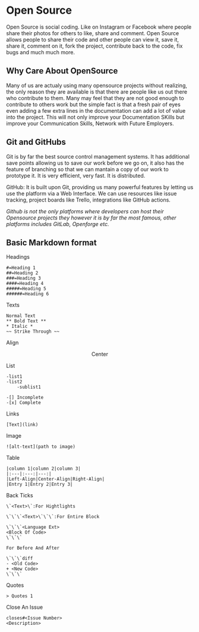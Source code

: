 # Open Source

Open Source is social coding. Like on Instagram or Facebook where people share their photos for others to like, share and comment. Open Source allows people to share their code and other people can view it, save it, share it, comment on it, fork the project, contribute back to the code, fix bugs and much much more. 

## Why Care About OpenSource

Many of us are actualy using many opensource projects without realizing, the only reason they are available is that there are people like us out there who contribute to them. Many may feel that they are not good enough to contribute to others work but the simple fact is that a fresh pair of eyes even adding a few extra lines in the documentation can add a lot of value into the project. This will not only improve your Documentation SKills but improve your Communication Skills, Network with Future Employers.

## Git and GitHubs

Git is by far the best source control management systems. It has additional save points allowing us to save our work before we go on, it also has the feature of branching so that we can mantain a copy of our work to prototype it. It is very efficient, very fast. It is distributed.

GitHub: It is built upon Git, providing us many powerful features by letting us use the platform via a Web Interface. We can use resources like issue tracking, project boards like Trello, integrations like GitHub actions.

*Github is not the only platforms where developers can host their Opensource projects they however it is by far the most famous, other platforms includes GitLab, Openforge etc.*

## Basic Markdown format

Headings

```
#=Heading 1
##=Heading 2
###=Heading 3
####=Heading 4
#####=Heading 5
######=Heading 6
```

Texts

```
Normal Text
** Bold Text **
* Italic *
~~ Strike Through ~~
```

Align
<center>Center</center>

List

```
-list1
-list2
    -sublist1

-[] Incomplete
-[x] Complete
```

Links

```
[Text](link)
```

Image

```
![alt-text](path to image)
```

Table

```
|column 1|column 2|column 3|
|:---|:---:|---:|
|Left-Align|Center-Align|Right-Align|
|Entry 1|Entry 2|Entry 3|
```

Back Ticks

```
\`<Text>\`:For Hightlights

\`\`\`<Text>\`\`\`:For Entire Block

\`\`\`<Language Ext>
<Block Of Code>
\`\`\`

For Before And After

\`\`\`diff
- <Old Code>
+ <New Code>
\`\`\`

```

Quotes

```
> Quotes 1
```

Close An Issue

```
closes#<Issue Number>
<Description>
```